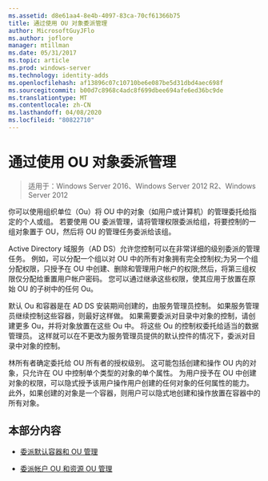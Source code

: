 ```yaml
---
ms.assetid: d8e61aa4-8e4b-4097-83ca-70cf61366b75
title: 通过使用 OU 对象委派管理
author: MicrosoftGuyJFlo
ms.author: joflore
manager: mtillman
ms.date: 05/31/2017
ms.topic: article
ms.prod: windows-server
ms.technology: identity-adds
ms.openlocfilehash: af13896c07c10710be6e087be5d31dbd4aec698f
ms.sourcegitcommit: b00d7c8968c4adc8f699dbee694afe6ed36bc9de
ms.translationtype: MT
ms.contentlocale: zh-CN
ms.lasthandoff: 04/08/2020
ms.locfileid: "80822710"
---
```

# <a name="delegating-administration-by-using-ou-objects"></a>通过使用 OU 对象委派管理

>适用于：Windows Server 2016、Windows Server 2012 R2、Windows Server 2012

你可以使用组织单位（Ou）将 OU 中的对象（如用户或计算机）的管理委托给指定的个人或组。 若要使用 OU 委派管理，请将管理权限委派给组，将要控制的一组对象置于 OU，然后将 OU 的管理任务委派给该组。  
  
Active Directory 域服务（AD DS）允许您控制可以在非常详细的级别委派的管理任务。 例如，可以分配一个组以对 OU 中的所有对象拥有完全控制权;为另一个组分配权限，只授予在 OU 中创建、删除和管理用户帐户的权限;然后，将第三组权限仅分配给重置用户帐户密码。 您可以通过继承这些权限，使其应用于放置在原始 OU 的子树中的任何 Ou。  
  
默认 Ou 和容器是在 AD DS 安装期间创建的，由服务管理员控制。 如果服务管理员继续控制这些容器，则最好这样做。 如果需要委派对目录中对象的控制，请创建更多 Ou，并将对象放置在这些 Ou 中。 将这些 Ou 的控制权委托给适当的数据管理员。 这样就可以在不更改为服务管理员提供的默认控件的情况下，委派对目录中对象的控制。  
  
林所有者确定委托给 OU 所有者的授权级别。 这可能包括创建和操作 OU 内的对象，只允许在 OU 中控制单个类型的对象的单个属性。 为用户授予在 OU 中创建对象的权限，可以隐式授予该用户操作用户创建的任何对象的任何属性的能力。 此外，如果创建的对象是一个容器，则用户可以隐式地创建和操作放置在容器中的所有对象。  
  
## <a name="in-this-section"></a>本部分内容  
  
-   [委派默认容器和 OU 管理](../../ad-ds/plan/Delegating-Administration-of-Default-Containers-and-OUs.md)  
  
-   [委派帐户 OU 和资源 OU 管理](../../ad-ds/plan/Delegating-Administration-of-Account-OUs-and-Resource-OUs.md)  
  


